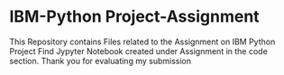 # IBM-Python Project-Assignment
This Repository contains Files related to the Assignment on IBM Python Project
Find Jypyter Notebook created under Assignment in the code section.
Thank you for evaluating my submission
